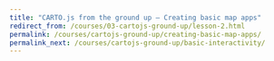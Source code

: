 ```yaml
---
title: "CARTO.js from the ground up — Creating basic map apps"
redirect_from: /courses/03-cartojs-ground-up/lesson-2.html
permalink: /courses/cartojs-ground-up/creating-basic-map-apps/
permalink_next: /courses/cartojs-ground-up/basic-interactivity/
---
```

